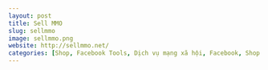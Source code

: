 ```yaml
---
layout: post
title: Sell MMO
slug: sellmmo
image: sellmmo.png
website: http://sellmmo.net/
categories: [Shop, Facebook Tools, Dịch vụ mạng xã hội, Facebook, Shop Facebook, Dev, .net]
---
```

